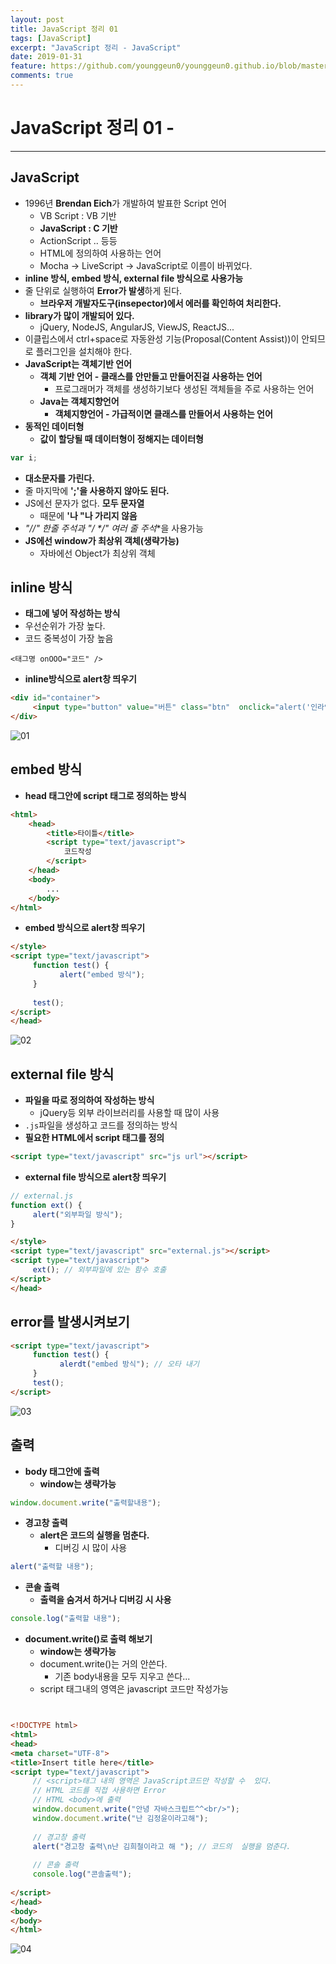 ```yaml
---
layout: post
title: JavaScript 정리 01
tags: [JavaScript]
excerpt: "JavaScript 정리 - JavaScript"
date: 2019-01-31
feature: https://github.com/younggeun0/younggeun0.github.io/blob/master/_posts/img/Web/html5.jpg?raw=true
comments: true
---
```

 
# JavaScript 정리 01 - 

---

## JavaScript

* 1996년 **Brendan Eich**가 개발하여 발표한 Script 언어
     * VB Script : VB 기반
     * **JavaScript : C 기반**
     * ActionScript .. 등등
     * HTML에 정의하여 사용하는 언어
     * Mocha -> LiveScript -> JavaScript로 이름이 바뀌었다.
* **inline 방식, embed 방식, external file 방식으로 사용가능**
* 줄 단위로 실행하여 **Error가 발생**하게 된다.
     * **브라우저 개발자도구(insepector)에서 에러를 확인하여 처리한다.**
* **library가 많이 개발되어 있다.**
     * jQuery, NodeJS, AngularJS, ViewJS, ReactJS...
* 이클립스에서 ctrl+space로 자동완성 기능(Proposal(Content Assist))이 안되므로 플러그인을 설치해야 한다.
* **JavaScript는 객체기반 언어**
     * **객체 기반 언어 - 클래스를 안만들고 만들어진걸 사용하는 언어**
          * 프로그래머가 객체를 생성하기보다 생성된 객체들을 주로 사용하는 언어
     * **Java는 객체지향언어**
          * **객체지향언어 - 가급적이면 클래스를 만들어서 사용하는 언어**
* **동적인 데이터형**
     * **값이 할당될 때 데이터형이 정해지는 데이터형**

```javascript
var i;
```

* **대소문자를 가린다.**
* 줄 마지막에 **';'을 사용하지 않아도 된다.**
* JS에선 문자가 없다. **모두 문자열**
     * 때문에 **'나 "나 가리지 않음**
* **"//" 한줄 주석과 "/* */" 여러 줄 주석**을 사용가능
* **JS에선 window가 최상위 객체(생략가능)**
     * 자바에선 Object가 최상위 객체

## inline 방식

* **태그에 넣어 작성하는 방식**
* 우선순위가 가장 높다.
* 코드 중복성이 가장 높음

```
<태그명 onOOO="코드" />
```

* **inline방식으로 alert창 띄우기**

```html
<div id="container">
     <input type="button" value="버튼" class="btn"  onclick="alert('인라인방식')"/>
</div>
```

![01](https://github.com/younggeun0/younggeun0.github.io/blob/master/_posts/img/Web/JS/01/01.png?raw=true)

## embed 방식

* **head 태그안에 script 태그로 정의하는 방식**

```html
<html>
    <head>
        <title>타이틀</title>
        <script type="text/javascript">
            코드작성
        </script>
    </head>
    <body>
        ...
    </body>
</html>
```

* **embed 방식으로 alert창 띄우기**

```html
</style>
<script type="text/javascript">
     function test() {
           alert("embed 방식");
     }
     
     test();
</script>
</head>
```

![02](https://github.com/younggeun0/younggeun0.github.io/blob/master/_posts/img/Web/JS/01/02.png?raw=true)

## external file 방식

* **파일을 따로 정의하여 작성하는 방식**
     * jQuery등 외부 라이브러리를 사용할 때 많이 사용
* `.js`파일을 생성하고 코드를 정의하는 방식
* **필요한 HTML에서 script 태그를 정의**

```html
<script type="text/javascript" src="js url"></script>
```

* **external file 방식으로 alert창 띄우기**

```javascript
// external.js
function ext() {
     alert("외부파일 방식");
}
```

```html
</style>
<script type="text/javascript" src="external.js"></script>
<script type="text/javascript">
     ext(); // 외부파일에 있는 함수 호출
</script>
</head>
```

## error를 발생시켜보기

```html
<script type="text/javascript">
     function test() {
           alerdt("embed 방식"); // 오타 내기
     }
     test();
</script>
```

![03](https://github.com/younggeun0/younggeun0.github.io/blob/master/_posts/img/Web/JS/01/03.png?raw=true)


## 출력

* **body 태그안에 출력**
     * **window는 생략가능**

```javascript
window.document.write("출력할내용");
```

* **경고창 출력**
     * **alert은 코드의 실행을 멈춘다.**
          * 디버깅 시 많이 사용
          
```javascript
alert("출력할 내용");
```

* **콘솔 출력**
     * **출력을 숨겨서 하거나 디버깅 시 사용**

```javascript
console.log("출력할 내용");
```


* **document.write()로 출력 해보기**
     * **window는 생략가능**
     * document.write()는 거의 안쓴다.
          * 기존 body내용을 모두 지우고 쓴다...
     * script 태그내의 영역은 javascript 코드만 작성가능

```html


<!DOCTYPE html>
<html>
<head>
<meta charset="UTF-8">
<title>Insert title here</title>
<script type="text/javascript">
     // <script>태그 내의 영역은 JavaScript코드만 작성할 수  있다.
     // HTML 코드를 직접 사용하면 Error
     // HTML <body>에 출력
     window.document.write("안녕 자바스크립트^^<br/>");
     window.document.write("난 김정윤이라고해");
     
     // 경고창 출력
     alert("경고창 출력\n난 김희철이라고 해 "); // 코드의  실행을 멈춘다.
     
     // 콘솔 출력
     console.log("콘솔출력");
     
</script>
</head>
<body>
</body>
</html>
```

![04](https://github.com/younggeun0/younggeun0.github.io/blob/master/_posts/img/Web/JS/01/04.png?raw=true)

